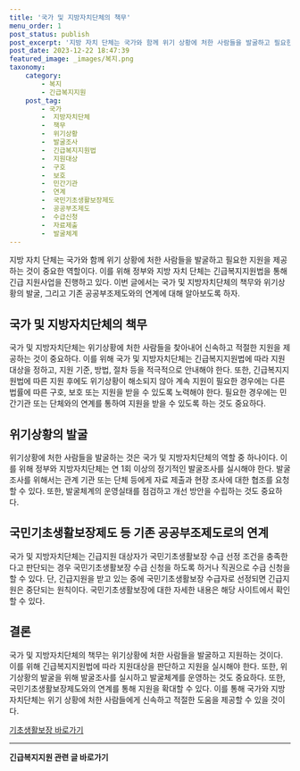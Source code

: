 ```yaml
---
title: '국가 및 지방자치단체의 책무'
menu_order: 1
post_status: publish
post_excerpt: '지방 자치 단체는 국가와 함께 위기 상황에 처한 사람들을 발굴하고 필요한 지원을 제공하는 것이 중요한 역할이다. 이를 위해 정부와 지방 자치 단체는 긴급복지지원법을 통해 긴급 지원사업을 진행하고 있다. 이번 글에서는 국가 및 지방자치단체의 책무와 위기상황의 발굴, 그리고 기존 공공부조제도와의 연계에 대해 알아보도록 하자.'
post_date: 2023-12-22 18:47:39
featured_image: _images/복지.png
taxonomy:
    category:
        - 복지
        - 긴급복지지원
    post_tag:
        - 국가
        -  지방자치단체
        -  책무
        -  위기상황
        -  발굴조사
        -  긴급복지지원법
        -  지원대상
        -  구호
        -  보호
        -  민간기관
        -  연계
        -  국민기초생활보장제도
        -  공공부조제도
        -  수급신청
        -  자료제출
        -  발굴체계
---
```



지방 자치 단체는 국가와 함께 위기 상황에 처한 사람들을 발굴하고 필요한 지원을 제공하는 것이 중요한 역할이다. 이를 위해 정부와 지방 자치 단체는 긴급복지지원법을 통해 긴급 지원사업을 진행하고 있다. 이번 글에서는 국가 및 지방자치단체의 책무와 위기상황의 발굴, 그리고 기존 공공부조제도와의 연계에 대해 알아보도록 하자.

## 국가 및 지방자치단체의 책무

국가 및 지방자치단체는 위기상황에 처한 사람들을 찾아내어 신속하고 적절한 지원을 제공하는 것이 중요하다. 이를 위해 국가 및 지방자치단체는 긴급복지지원법에 따라 지원대상을 정하고, 지원 기준, 방법, 절차 등을 적극적으로 안내해야 한다. 또한, 긴급복지지원법에 따른 지원 후에도 위기상황이 해소되지 않아 계속 지원이 필요한 경우에는 다른 법률에 따른 구호, 보호 또는 지원을 받을 수 있도록 노력해야 한다. 필요한 경우에는 민간기관 또는 단체와의 연계를 통하여 지원을 받을 수 있도록 하는 것도 중요하다.

## 위기상황의 발굴

위기상황에 처한 사람들을 발굴하는 것은 국가 및 지방자치단체의 역할 중 하나이다. 이를 위해 정부와 지방자치단체는 연 1회 이상의 정기적인 발굴조사를 실시해야 한다. 발굴조사를 위해서는 관계 기관 또는 단체 등에게 자료 제출과 현장 조사에 대한 협조를 요청할 수 있다. 또한, 발굴체계의 운영실태를 점검하고 개선 방안을 수립하는 것도 중요하다.

## 국민기초생활보장제도 등 기존 공공부조제도로의 연계

국가 및 지방자치단체는 긴급지원 대상자가 국민기초생활보장 수급 선정 조건을 충족한다고 판단되는 경우 국민기초생활보장 수급 신청을 하도록 하거나 직권으로 수급 신청을 할 수 있다. 단, 긴급지원을 받고 있는 중에 국민기초생활보장 수급자로 선정되면 긴급지원은 중단되는 원칙이다. 국민기초생활보장에 대한 자세한 내용은 해당 사이트에서 확인할 수 있다.

## 결론

국가 및 지방자치단체의 책무는 위기상황에 처한 사람들을 발굴하고 지원하는 것이다. 이를 위해 긴급복지지원법에 따라 지원대상을 판단하고 지원을 실시해야 한다. 또한, 위기상황의 발굴을 위해 발굴조사를 실시하고 발굴체계를 운영하는 것도 중요하다. 또한, 국민기초생활보장제도와의 연계를 통해 지원을 확대할 수 있다. 이를 통해 국가와 지방자치단체는 위기 상황에 처한 사람들에게 신속하고 적절한 도움을 제공할 수 있을 것이다.

[기초생활보장 바로가기](http://www.example.com)


<!-- wp:separator -->
<hr class="wp-block-separator has-alpha-channel-opacity"/>
<!-- /wp:separator -->

<!-- wp:group {"backgroundColor":"base","layout":{"type":"constrained"}} -->
<div class="wp-block-group has-base-background-color has-background"><!-- wp:paragraph {"align":"center","fontSize":"medium"} -->
<p class="has-text-align-center has-large-font-size"><strong>긴급복지지원 관련 글 바로가기</strong></p>
<!-- /wp:paragraph -->


<!-- wp:latest-posts
{"categories":[{"id":15519,"count":19,"description":"","link":"https://uknowlaw.com/category/%ea%b8%b4%ea%b8%89%eb%b3%b5%ec%a7%80%ec%a7%80%ec%9b%90/","name":"긴급복지지원","slug":"긴급복지지원","taxonomy":"category","parent":0,"meta":[],"_links":{"self":[{"href":"https://uknowlaw.com/wp-json/wp/v2/categories/15519"}],"collection":[{"href":"https://uknowlaw.com/wp-json/wp/v2/categories"}],"about":[{"href":"https://uknowlaw.com/wp-json/wp/v2/taxonomies/category"}],"wp:post_type":[{"href":"https://uknowlaw.com/wp-json/wp/v2/posts?categories=15519"}],"curies":[{"name":"wp","href":"https://api.w.org/{rel}","templated":true}]}}],"postsToShow":100,"excerptLength":28,"postLayout":"grid","columns":2,"featuredImageAlign":"left","featuredImageSizeSlug":"large","fontSize":"small"} /--></div>
<!-- /wp:group -->